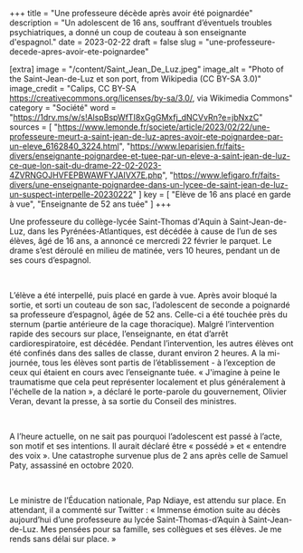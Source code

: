 +++
title = "Une professeure décède après avoir été poignardée"
description = "Un adolescent de 16 ans, souffrant d’éventuels troubles psychiatriques, a donné un coup de couteau à son enseignante d'espagnol."
date = 2023-02-22
draft = false
slug = "une-professeure-decede-apres-avoir-ete-poignardee"

[extra]
image = "/content/Saint_Jean_De_Luz.jpeg"
image_alt = "Photo of the Saint-Jean-de-Luz et son port, from Wikipedia (CC BY-SA 3.0)"
image_credit = "Calips, CC BY-SA <https://creativecommons.org/licenses/by-sa/3.0/>, via Wikimedia Commons"
category = "Société"
word = "https://1drv.ms/w/s!AlspBspWfTI8xGgGMxfj_dNCVvRn?e=jbNxzC"
sources = [
    "https://www.lemonde.fr/societe/article/2023/02/22/une-professeure-meurt-a-saint-jean-de-luz-apres-avoir-ete-poignardee-par-un-eleve_6162840_3224.html",
    "https://www.leparisien.fr/faits-divers/enseignante-poignardee-et-tuee-par-un-eleve-a-saint-jean-de-luz-ce-que-lon-sait-du-drame-22-02-2023-4ZVRNGOJHVFEPBWAWFYJAIVX7E.php",
    "https://www.lefigaro.fr/faits-divers/une-enseignante-poignardee-dans-un-lycee-de-saint-jean-de-luz-un-suspect-interpelle-20230222"
]
key = [
    "Elève de 16 ans placé en garde à vue",
    "Enseignante de 52 ans tuée"
]
+++

Une professeure du collège-lycée Saint-Thomas d'Aquin à Saint-Jean-de-Luz, dans les Pyrénées-Atlantiques, est décédée à cause de l’un de ses élèves, âgé de 16 ans, a annoncé ce mercredi 22 février le parquet. Le drame s’est déroulé en milieu de matinée, vers 10 heures, pendant un de ses cours d’espagnol. 

<br />

L’élève a été interpellé, puis placé en garde à vue. Après avoir bloqué la sortie, et sorti un couteau de son sac, l’adolescent de seconde a poignardé sa professeure d’espagnol, âgée de 52 ans. Celle-ci a été touchée près du sternum (partie antérieure de la cage thoracique). Malgré l’intervention rapide des secours sur place, l’enseignante, en état d’arrêt cardiorespiratoire, est décédée. Pendant l’intervention, les autres élèves ont été confinés dans des salles de classe, durant environ 2 heures. A la mi-journée, tous les élèves sont partis de l’établissement - à l’exception de ceux qui étaient en cours avec l’enseignante tuée. « J'imagine à peine le traumatisme que cela peut représenter localement et plus généralement à l'échelle de la nation », a déclaré le porte-parole du gouvernement, Olivier Veran, devant la presse, à sa sortie du Conseil des ministres. 

<br />

A l’heure actuelle, on ne sait pas pourquoi l’adolescent est passé à l’acte, son motif et ses intentions. Il aurait déclaré être « possédé » et « entendre des voix ». Une catastrophe survenue plus de 2 ans après celle de Samuel Paty, assassiné en octobre 2020. 

<br />

Le ministre de l’Éducation nationale, Pap Ndiaye, est attendu sur place. En attendant, il a commenté sur Twitter : « Immense émotion suite au décès aujourd’hui d’une professeure au lycée Saint-Thomas-d’Aquin à Saint-Jean-de-Luz. Mes pensées pour sa famille, ses collègues et ses élèves. Je me rends sans délai sur place. » 
